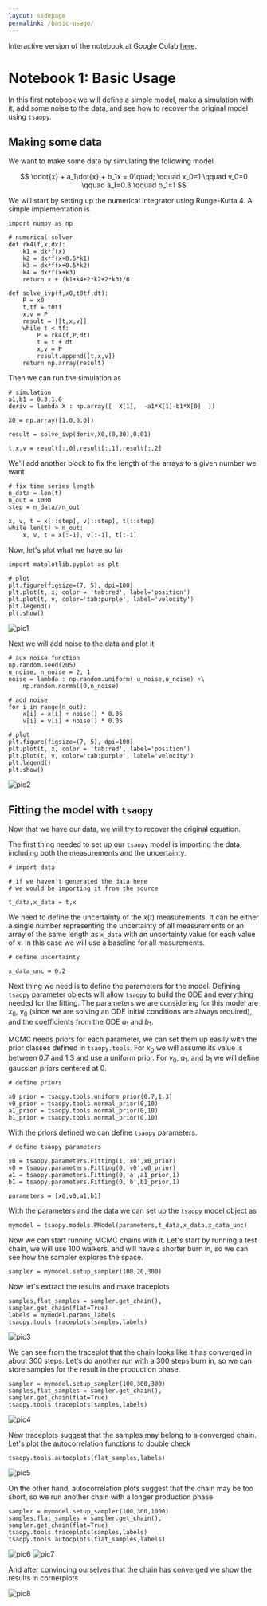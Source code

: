 ```yaml
---
layout: sidepage
permalink: /basic-usage/
---
```


Interactive version of the notebook at Google Colab [here](https://colab.research.google.com/drive/1Ed-LWcUAaPfMktbDX57c9tdV_v8XbyE3?usp=sharing).

# Notebook 1: Basic Usage

In this first notebook we will define a simple model, make a simulation with it, add some noise to the data, and see how to recover the original model using `tsaopy`.

## Making some data

We want to make some data by simulating the following model

$$ \ddot{x} + a_1\dot{x} + b_1x = 0\quad; \qquad x_0=1 \qquad v_0=0 \qquad a_1=0.3 \qquad b_1=1 $$

We will start by setting up the numerical integrator using Runge-Kutta 4. A simple implementation is

```
import numpy as np

# numerical solver
def rk4(f,x,dx):
    k1 = dx*f(x)
    k2 = dx*f(x+0.5*k1)
    k3 = dx*f(x+0.5*k2)
    k4 = dx*f(x+k3)
    return x + (k1+k4+2*k2+2*k3)/6

def solve_ivp(f,x0,t0tf,dt):
    P = x0
    t,tf = t0tf
    x,v = P
    result = [[t,x,v]]
    while t < tf:
        P = rk4(f,P,dt)
        t = t + dt
        x,v = P
        result.append([t,x,v])
    return np.array(result)
```

Then we can run the simulation as

```
# simulation
a1,b1 = 0.3,1.0
deriv = lambda X : np.array([  X[1],  -a1*X[1]-b1*X[0]  ])

X0 = np.array([1.0,0.0])

result = solve_ivp(deriv,X0,(0,30),0.01)

t,x,v = result[:,0],result[:,1],result[:,2]
```
We'll add another block to fix the length of the arrays to a given number we want

```
# fix time series length
n_data = len(t)
n_out = 1000
step = n_data//n_out

x, v, t = x[::step], v[::step], t[::step]
while len(t) > n_out:
    x, v, t = x[:-1], v[:-1], t[:-1]
```

Now, let's plot what we have so far

```
import matplotlib.pyplot as plt

# plot
plt.figure(figsize=(7, 5), dpi=100)
plt.plot(t, x, color = 'tab:red', label='position')
plt.plot(t, v, color='tab:purple', label='velocity')
plt.legend()
plt.show()
```
![pic1](https://user-images.githubusercontent.com/94293518/172937595-3294ca14-e1d2-4b06-8dac-9d781dfebc9c.png)

Next we will add noise to the data and plot it

```
# aux noise function
np.random.seed(205)
u_noise, n_noise = 2, 1
noise = lambda : np.random.uniform(-u_noise,u_noise) +\
    np.random.normal(0,n_noise)

# add noise
for i in range(n_out):
    x[i] = x[i] + noise() * 0.05
    v[i] = v[i] + noise() * 0.05
    
# plot
plt.figure(figsize=(7, 5), dpi=100)
plt.plot(t, x, color = 'tab:red', label='position')
plt.plot(t, v, color='tab:purple', label='velocity')
plt.legend()
plt.show()
```
![pic2](https://user-images.githubusercontent.com/94293518/172937829-cc86c714-5fb7-4336-858c-018689d7d6ac.png)

## Fitting the model with `tsaopy`

Now that we have our data, we will try to recover the original equation.

The first thing needed to set up our `tsaopy` model is importing the data, including both the measurements and the uncertainty.

```
# import data

# if we haven't generated the data here
# we would be importing it from the source

t_data,x_data = t,x
```
We need to define the uncertainty of the $x(t)$ measurements. It can be either a single number representing the uncertainty of all measurements or an array of the same length as `x_data` with an uncertainty value for each value of $x$. In this case we will use a baseline for all masurements.

```
# define uncertainty

x_data_unc = 0.2
```

Next thing we need is to define the parameters for the model. Defining `tsaopy` parameter objects will allow `tsaopy` to build the ODE and everything needed for the fitting. The parameters we are considering for this model are $x_0$, $v_0$ (since we are solving an ODE initial conditions are always required), and the coefficients from the ODE $a_1$ and $b_1$. 

MCMC needs priors for each parameter, we can set them up easily with the prior classes defined in `tsaopy.tools`. For $x_0$ we will assume its value is between $0.7$ and $1.3$ and use a uniform prior. For $v_0$, $a_1$, and $b_1$ we will define gaussian priors centered at 0.

```
# define priors

x0_prior = tsaopy.tools.uniform_prior(0.7,1.3)
v0_prior = tsaopy.tools.normal_prior(0,10)
a1_prior = tsaopy.tools.normal_prior(0,10)
b1_prior = tsaopy.tools.normal_prior(0,10)
```

With the priors defined we can define `tsaopy` parameters. 

```
# define tsaopy parameters

x0 = tsaopy.parameters.Fitting(1,'x0',x0_prior)
v0 = tsaopy.parameters.Fitting(0,'v0',v0_prior)
a1 = tsaopy.parameters.Fitting(0,'a',a1_prior,1)
b1 = tsaopy.parameters.Fitting(0,'b',b1_prior,1)

parameters = [x0,v0,a1,b1]
```

With the parameters and the data we can set up the `tsaopy` model object as

```
mymodel = tsaopy.models.PModel(parameters,t_data,x_data,x_data_unc)
```

Now we can start running MCMC chains with it. Let's start by running a test chain, we will use 100 walkers, and will have a shorter burn in, so we can see how the sampler explores the space. 

```
sampler = mymodel.setup_sampler(100,20,300)
```

Now let's extract the results and make traceplots

```
samples,flat_samples = sampler.get_chain(), sampler.get_chain(flat=True)
labels = mymodel.params_labels
tsaopy.tools.traceplots(samples,labels)
```
![pic3](https://user-images.githubusercontent.com/94293518/172950111-79208438-852f-4976-9565-b0704967b637.png)

We can see from the traceplot that the chain looks like it has converged in about 300 steps. Let's do another run with a 300 steps burn in, so we can store samples for the result in the production phase.

```
sampler = mymodel.setup_sampler(100,300,300)
samples,flat_samples = sampler.get_chain(), sampler.get_chain(flat=True)
tsaopy.tools.traceplots(samples,labels)
```

![pic4](https://user-images.githubusercontent.com/94293518/172951087-4a79c4e6-1ace-4f47-9928-f4e6397ef79f.png)

New traceplots suggest that the samples may belong to a converged chain. Let's plot the autocorrelation functions to double check

```
tsaopy.tools.autocplots(flat_samples,labels)
```
![pic5](https://user-images.githubusercontent.com/94293518/172951503-ce32945a-a1ac-4fa2-9eb9-fa558477c929.png)


On the other hand, autocorrelation plots suggest that the chain may be too short, so we run another chain with a longer production phase

```
sampler = mymodel.setup_sampler(100,300,1000)
samples,flat_samples = sampler.get_chain(), sampler.get_chain(flat=True)
tsaopy.tools.traceplots(samples,labels)
tsaopy.tools.autocplots(flat_samples,labels)
```
![pic6](https://user-images.githubusercontent.com/94293518/172951684-afb8b098-27c9-4901-9821-dfbb7b77d005.png)
![pic7](https://user-images.githubusercontent.com/94293518/172951708-5982b02c-0144-4a38-95d9-859ab24fe0a6.png)


And after convincing ourselves that the chain has converged we show the results in cornerplots

![pic8](https://user-images.githubusercontent.com/94293518/172951737-ab98334b-1717-4b4a-b4ea-7a62f874e271.png)
